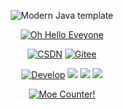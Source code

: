 
<div id="title" align=center>

![Modern Java template][github-sub-title:img]

[![Oh Hello Eveyone](https://github-readme-stats.vercel.app/api?username=zxbdzh&show_icons=true&theme=tokyonight)](https://space.bilibili.com/106360063)

[![CSDN](https://img.shields.io/badge/Blog-zxbdzh-green)](https://blog.zxbdwy.online)
[![Gitee](https://img.shields.io/badge/Gitee-zxbdzh-red)](https://gitee.com/zxbdzh)

[![Develop](https://img.shields.io/badge/code-Develop-blue)](https://en.wikipedia.org/wiki/Software_development) 
![](https://img.shields.io/badge/每日-雀巢-green) 
![](https://img.shields.io/badge/状态-dead-red) 
![](https://img.shields.io/badge/性别-男-red)

</div>

<p align="center">
  <a href="https://github.com/zxbdzh/" target="_blank">
    <img alt="Moe Counter!" src="https://moecount.zxbdwy.online/?mode=ADD_NUM&name=github&min_num_length=12">
  </a>
</p>

[github-sub-title:img]: https://readme-typing-svg.herokuapp.com/?font=Segoe+Script&center=true&lines=zxbdzh
